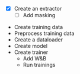 - [x] Create an extractor
  - [ ] Add masking
- Create training data
- Preprocess training data
- Create a dataloader
- Create model
- Create trainer
  - Add W&B
  - Run trainings